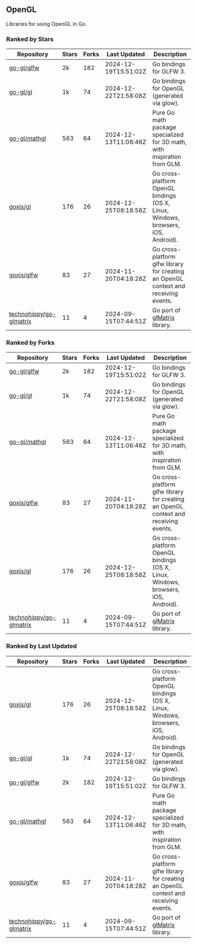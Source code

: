 ## OpenGL

Libraries for using OpenGL in Go.

### Ranked by Stars

| Repository | Stars | Forks | Last Updated | Description | 
|------------|-------|-------|--------------|-------------|
| [go-gl/glfw](https://github.com/go-gl/glfw) | 2k | 182 | 2024-12-19T15:51:02Z |  Go bindings for GLFW 3. |
| [go-gl/gl](https://github.com/go-gl/gl) | 1k | 74 | 2024-12-22T21:58:08Z |  Go bindings for OpenGL (generated via glow). |
| [go-gl/mathgl](https://github.com/go-gl/mathgl) | 563 | 64 | 2024-12-13T11:06:46Z |  Pure Go math package specialized for 3D math, with inspiration from GLM. |
| [goxjs/gl](https://github.com/goxjs/gl) | 176 | 26 | 2024-12-25T08:18:58Z |  Go cross-platform OpenGL bindings (OS X, Linux, Windows, browsers, iOS, Android). |
| [goxjs/glfw](https://github.com/goxjs/glfw) | 83 | 27 | 2024-11-20T04:18:28Z |  Go cross-platform glfw library for creating an OpenGL context and receiving events. |
| [technohippy/go-glmatrix](https://github.com/technohippy/go-glmatrix) | 11 | 4 | 2024-09-15T07:44:51Z |  Go port of [glMatrix](https://glmatrix.net/) library. |

### Ranked by Forks

| Repository | Stars | Forks | Last Updated | Description | 
|------------|-------|-------|--------------|-------------|
| [go-gl/glfw](https://github.com/go-gl/glfw) | 2k | 182 | 2024-12-19T15:51:02Z |  Go bindings for GLFW 3. |
| [go-gl/gl](https://github.com/go-gl/gl) | 1k | 74 | 2024-12-22T21:58:08Z |  Go bindings for OpenGL (generated via glow). |
| [go-gl/mathgl](https://github.com/go-gl/mathgl) | 563 | 64 | 2024-12-13T11:06:46Z |  Pure Go math package specialized for 3D math, with inspiration from GLM. |
| [goxjs/glfw](https://github.com/goxjs/glfw) | 83 | 27 | 2024-11-20T04:18:28Z |  Go cross-platform glfw library for creating an OpenGL context and receiving events. |
| [goxjs/gl](https://github.com/goxjs/gl) | 176 | 26 | 2024-12-25T08:18:58Z |  Go cross-platform OpenGL bindings (OS X, Linux, Windows, browsers, iOS, Android). |
| [technohippy/go-glmatrix](https://github.com/technohippy/go-glmatrix) | 11 | 4 | 2024-09-15T07:44:51Z |  Go port of [glMatrix](https://glmatrix.net/) library. |

### Ranked by Last Updated

| Repository | Stars | Forks | Last Updated | Description | 
|------------|-------|-------|--------------|-------------|
| [goxjs/gl](https://github.com/goxjs/gl) | 176 | 26 | 2024-12-25T08:18:58Z |  Go cross-platform OpenGL bindings (OS X, Linux, Windows, browsers, iOS, Android). |
| [go-gl/gl](https://github.com/go-gl/gl) | 1k | 74 | 2024-12-22T21:58:08Z |  Go bindings for OpenGL (generated via glow). |
| [go-gl/glfw](https://github.com/go-gl/glfw) | 2k | 182 | 2024-12-19T15:51:02Z |  Go bindings for GLFW 3. |
| [go-gl/mathgl](https://github.com/go-gl/mathgl) | 563 | 64 | 2024-12-13T11:06:46Z |  Pure Go math package specialized for 3D math, with inspiration from GLM. |
| [goxjs/glfw](https://github.com/goxjs/glfw) | 83 | 27 | 2024-11-20T04:18:28Z |  Go cross-platform glfw library for creating an OpenGL context and receiving events. |
| [technohippy/go-glmatrix](https://github.com/technohippy/go-glmatrix) | 11 | 4 | 2024-09-15T07:44:51Z |  Go port of [glMatrix](https://glmatrix.net/) library. |

